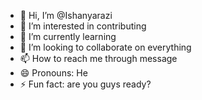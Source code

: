 - 👋 Hi, I’m @Ishanyarazi
- 👀 I’m interested in contributing
- 🌱 I’m currently learning 
- 💞️ I’m looking to collaborate on everything
- 📫 How to reach me through message
- 😄 Pronouns: He
- ⚡ Fun fact: are you guys ready?

<!---
Ishanyarazi/Ishanyarazi is a ✨ special ✨ repository because its `README.md` (this file) appears on your GitHub profile.
You can click the Preview link to take a look at your changes.
--->
